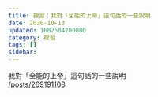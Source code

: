 ```yaml
---
title: 複習：我對「全能的上帝」這句話的一些說明
date: 2020-10-13
updated: 1602604200000
category: 複習
tags: []
sidebar: 
---
```


<p>我對「全能的上帝」這句話的一些說明<br/>
<a href="/posts/269191108" target="_blank">/posts/269191108</a></p>
<p> </p>
